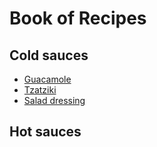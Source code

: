 # Book of Recipes

## Cold sauces
* [Guacamole](guacamole.md)
* [Tzatziki](tzatziki.md)
* [Salad dressing](salad_dressing.md)

## Hot sauces

